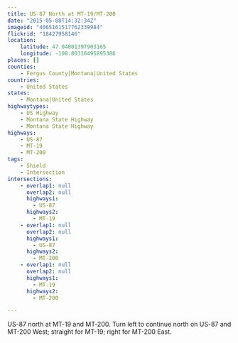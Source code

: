 ```yaml
---
title: US-87 North at MT-19/MT-200
date: "2015-05-08T14:32:34Z"
imageid: "4065161517762339984"
flickrid: "18427958146"
location:
    latitude: 47.04001397903165
    longitude: -108.80316495895386
places: []
counties:
    - Fergus County|Montana|United States
countries:
    - United States
states:
    - Montana|United States
highwaytypes:
    - US Highway
    - Montana State Highway
    - Montana State Highway
highways:
    - US-87
    - MT-19
    - MT-200
tags:
    - Shield
    - Intersection
intersections:
    - overlap1: null
      overlap2: null
      highways1:
        - US-87
      highways2:
        - MT-19
    - overlap1: null
      overlap2: null
      highways1:
        - US-87
      highways2:
        - MT-200
    - overlap1: null
      overlap2: null
      highways1:
        - MT-19
      highways2:
        - MT-200

---
```

US-87 north at MT-19 and MT-200.  Turn left to continue north on US-87 and MT-200 West; straight for MT-19; right for MT-200 East.
